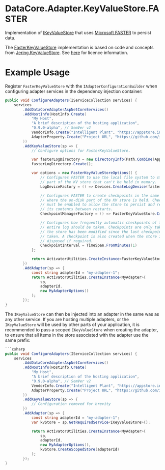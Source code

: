﻿# DataCore.Adapter.KeyValueStore.FASTER

Implementation of [IKeyValueStore](/src/DataCore.Adapter.Abstractions/Services/IKeyValueStore.cs) that uses [Microsoft FASTER](https://microsoft.github.io/FASTER/) to persist data.

The [FasterKeyValueStore](./FasterKeyValueStore.cs) implementation is based on code and concepts from [Jering.KeyValueStore](https://github.com/JeringTech/KeyValueStore). See [here](/THIRD_PARTY_LICENSES) for licence information.


# Example Usage

Register `FasterKeyValueStore` with the `IAdapterConfigurationBuilder` when configuring adapter services in the dependency injection container:

```csharp
public void ConfigureAdapters(IServiceCollection services) {
    services
        .AddDataCoreAdapterAspNetCoreServices()
        .AddHostInfo(HostInfo.Create(
            "My Host",
            "A brief description of the hosting application",
            "0.9.0-alpha", // SemVer v2
            VendorInfo.Create("Intelligent Plant", "https://appstore.intelligentplant.com"),
            AdapterProperty.Create("Project URL", "https://github.com/intelligentplant/AppStoreConnect.Adapters")
        ))
        .AddKeyValueStore(sp => {
            // Configure options for FasterKeyValueStore.

            var fasterLogDirectory = new DirectoryInfo(Path.Combine(AppContext.BaseDirectory, "Data", "FASTER"));
            fasterLogDirectory.Create();

            var options = new FasterKeyValueStoreOptions() {
                // Configures FASTER to use the local file system to store the 
                // part of the KV store that can't be held in memory.
                LogDeviceFactory = () => Devices.CreateLogDevice(fasterLogDirectory.FullName),

                // Configures FASTER to create checkpoints in the same folder 
                // where the on-disk part of the KV store is held. Checkpoints 
                // must be enabled to allow the store to persist and restore 
                // its contents between restarts.
                CheckpointManagerFactory = () => FasterKeyValueStore.CreateLocalStorageCheckpointManager(fasterLogDirectory.FullName),

                // Configures how frequently automatic checkpoints of the 
                // entire log should be taken. Checkpoints are only taken if 
                // the store has been modified since the last checkpoint was 
                // taken. A checkpoint is also created when the store is 
                // disposed if required.
                CheckpointInterval = TimeSpan.FromMinutes(1)
            };

            return ActivatorUtilities.CreateInstance<FasterKeyValueStore>(sp, options);
        })
        .AddAdapter(sp => {
            const string adapterId = "my-adapter-1";
            return ActivatorUtilities.CreateInstance<MyAdapter>(
                sp, 
                adapterId, 
                new MyAdapterOptions()
            );
        });
}
```

The `IKeyValueStore` can then be injected into an adapter in the same was as any other service. If you are hosting multiple adapters, or the `IKeyValueStore` will be used by other parts of your application, it is recommended to pass a scoped `IKeyValueStore` when creating the adapter, to ensure that all items in the store associated with the adapter use the same prefix:

```csharp
```csharp
public void ConfigureAdapters(IServiceCollection services) {
    services
        .AddDataCoreAdapterAspNetCoreServices()
        .AddHostInfo(HostInfo.Create(
            "My Host",
            "A brief description of the hosting application",
            "0.9.0-alpha", // SemVer v2
            VendorInfo.Create("Intelligent Plant", "https://appstore.intelligentplant.com"),
            AdapterProperty.Create("Project URL", "https://github.com/intelligentplant/AppStoreConnect.Adapters")
        ))
        .AddKeyValueStore(sp => {
            // Configuration removed for brevity
        })
        .AddAdapter(sp => {
            const string adapterId = "my-adapter-1";
            var kvStore = sp.GetRequiredService<IKeyValueStore>();

            return ActivatorUtilities.CreateInstance<MyAdapter>(
                sp, 
                adapterId, 
                new MyAdapterOptions(), 
                kvStore.CreateScopedStore(adapterId)
            );
        });
}
```
